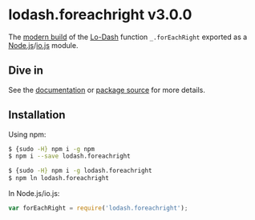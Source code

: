 # lodash.foreachright v3.0.0

The [modern build](https://github.com/lodash/lodash/wiki/Build-Differences) of the [Lo-Dash](https://lodash.com/) function `_.forEachRight` exported as a [Node.js](http://nodejs.org/)/[io.js](https://iojs.org/) module.

## Dive in

See the [documentation](https://lodash.com/docs#forEachRight) or [package source](https://github.com/lodash/lodash/blob/3.0.0-npm-packages/lodash.foreachright/index.js) for more details.

## Installation

Using npm:

```bash
$ {sudo -H} npm i -g npm
$ npm i --save lodash.foreachright

$ {sudo -H} npm i -g lodash.foreachright
$ npm ln lodash.foreachright
```

In Node.js/io.js:

```js
var forEachRight = require('lodash.foreachright');
```
